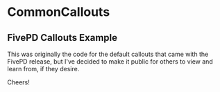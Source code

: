 # CommonCallouts #
## FivePD Callouts Example ##


This was originally the code for the default callouts that came with the FivePD release, but I've decided to make it public for others to view and learn from, if they desire.

Cheers!

